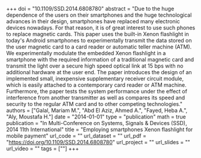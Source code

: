 +++
doi = "10.1109/SSD.2014.6808780"
abstract = "Due to the huge dependence of the users on their smartphones and the huge technological advances in their design, smartphones have replaced many electronic devices nowadays. For that reason, it is of great interest to use such phones to replace magnetic cards. This paper uses the built-in Xenon flashlight in today's Android smartphones to experimentally transmit the data stored on the user magnetic card to a card reader or automatic teller machine (ATM). We experimentally modulate the embedded Xenon flashlight in a smartphone with the required information of a traditional magnetic card and transmit the light over a secure high speed optical link at 15 bps with no additional hardware at the user end. The paper introduces the design of an implemented small, inexpensive supplementary receiver circuit module, which is easily attached to a contemporary card reader or ATM machine. Furthermore, the paper tests the system performance under the effect of interference from another transmitter as well as compares its speed and security to the regular ATM card and to other competing technologies."
authors = ["Galal, Mariam M.", "Abd El Aziz, Ahmed A.", "Fayed, Heba A.", "Aly, Moustafa H."]
date = "2014-01-01"
type = "publication"
math = true
publication = "In Multi-Conference on Systems, Signals & Devices (SSD), 2014 11th International"
title = "Employing smartphones Xenon flashlight for mobile payment"
url_code = ""
url_dataset = ""
url_pdf = "https://doi.org/10.1109/SSD.2014.6808780"
url_project = ""
url_slides = ""
url_video = ""
tags = [""]
+++

